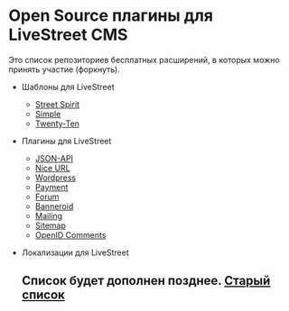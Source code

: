 Open Source плагины для LiveStreet CMS
================================================

Это список репозиториев бесплатных расширений, в которых можно принять участие (форкнуть).

* Шаблоны для LiveStreet
    - [Street Spirit](https://github.com/stfalcon-studio/ls-theme_street-spirit)
    - [Simple](https://github.com/livestreet/lstemplate-simple)
    - [Twenty-Ten](https://github.com/livestreet/lstemplate-twentyten)
* Плагины для LiveStreet
    - [JSON-API](https://github.com/livestreet/lsplugin-api)
    - [Nice URL](https://github.com/livestreet/lsplugin-niceurl)
    - [Wordpress](https://github.com/livestreet/lsplugin-wordpress)
    - [Payment](https://github.com/livestreet/lsplugin-payment)
    - [Forum](https://github.com/Xmk/lsplugin-forum)
    - [Banneroid](https://github.com/stfalcon-studio/ls-plugin_banneroid)
    - [Mailing](https://github.com/stfalcon-studio/ls-plugin_mailing)
    - [Sitemap](https://github.com/stfalcon-studio/ls-plugin_sitemap)
    - [OpenID Comments](https://github.com/stfalcon-studio/ls-plugin_openidcmt)
* Локализации  для LiveStreet

    
    Список будет дополнен позднее.
    [Старый список](http://livestreet.ru/blog/10007.html#toc)
    ---------------------------------------------------------
